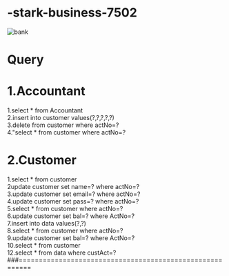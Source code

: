 # -stark-business-7502
![bank](https://user-images.githubusercontent.com/101393474/193442409-57b85640-2b2c-48ce-9636-c6e58e30a437.png)<br/>

# Query

# 1.Accountant
1.select * from Accountant<br/>
2.insert into customer values(?,?,?,?,?)<br/>
3.delete from customer where actNo=?<br/>
4."select * from customer where actNo=?<br/>


# 2.Customer
1.select * from customer <br/>
2update customer set name=? where actNo=? <br/>
3.update customer set email=? where actNo=?<br/>
4.update customer set pass=? where actNo=?<br/>
5.select * from customer where actNo=? <br/>
6.update customer set bal=? where ActNo=?<br/>
7.insert into data values(?,?)<br/>
8.select * from customer where actNo=?<br/>
9.update customer set bal=? where ActNo=? <br/>
10.select * from customer<br/>
12.select * from data where custAct=?<br/>
###=========================================================<br/>

